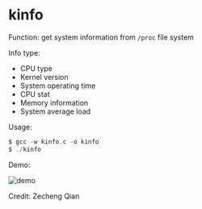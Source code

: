 # kinfo

Function: get system information from `/proc` file system

Info type:

+ CPU type
+ Kernel version
+ System operating time
+ CPU stat
+ Memory information
+ System average load

Usage:

```c
$ gcc -w kinfo.c -o kinfo
$ ./kinfo
```

Demo:

![demo](F:\git\Operating-System\kinfo\images\demo.png)

Credit: Zecheng Qian